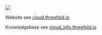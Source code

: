 
![](threefold__peer2peercloud.png  )


Website see [cloud.threefold.io](https://cloud.threefold.io/)

Knowledgebase see [cloud_info.threefold.io](https://cloud_info.threefold.io/)

<!-- ## Incredible Features -->
<!-- ![](img/peer2peer_private.png) -->
